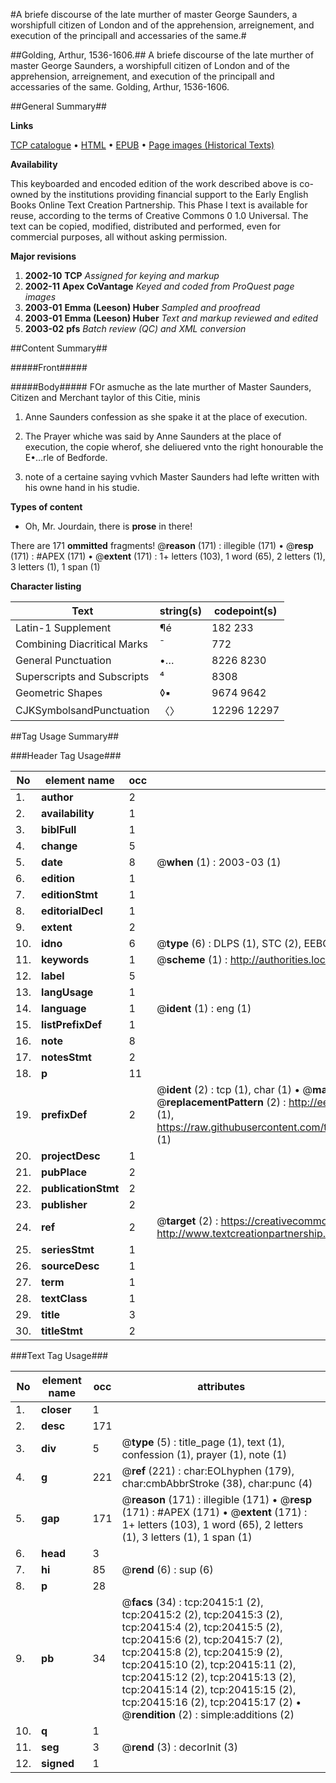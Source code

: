 #A briefe discourse of the late murther of master George Saunders, a worshipfull citizen of London and of the apprehension, arreignement, and execution of the principall and accessaries of the same.#

##Golding, Arthur, 1536-1606.##
A briefe discourse of the late murther of master George Saunders, a worshipfull citizen of London and of the apprehension, arreignement, and execution of the principall and accessaries of the same.
Golding, Arthur, 1536-1606.

##General Summary##

**Links**

[TCP catalogue](http://www.ota.ox.ac.uk/tcp/)  • 
[HTML](http://tei.it.ox.ac.uk/tcp/Texts-HTML/free/A01/A01843.html)  • 
[EPUB](http://tei.it.ox.ac.uk/tcp/Texts-EPUB/free/A01/A01843.epub) • 
[Page images (Historical Texts)](https://data.historicaltexts.jisc.ac.uk/view?pubId=eebo-99854949e&pageId=eebo-99854949e-20415-1)

**Availability**

This keyboarded and encoded edition of the
	       work described above is co-owned by the institutions
	       providing financial support to the Early English Books
	       Online Text Creation Partnership. This Phase I text is
	       available for reuse, according to the terms of Creative
	       Commons 0 1.0 Universal. The text can be copied,
	       modified, distributed and performed, even for
	       commercial purposes, all without asking permission.

**Major revisions**

1. __2002-10__ __TCP__ *Assigned for keying and markup*
1. __2002-11__ __Apex CoVantage__ *Keyed and coded from ProQuest page images*
1. __2003-01__ __Emma (Leeson) Huber__ *Sampled and proofread*
1. __2003-01__ __Emma (Leeson) Huber__ *Text and markup reviewed and edited*
1. __2003-02__ __pfs__ *Batch review (QC) and XML conversion*

##Content Summary##

#####Front#####

#####Body#####
FOr asmuche as the late murther of Master Saunders, Citizen and Merchant taylor of this Citie, minis
1. Anne Saunders confession as she spake it at the place of execution.

1. The Prayer whiche was said by Anne Saunders at the place of execution, the copie wherof, she deliuered vnto the right honourable the E•…rle of Bedforde.

1. note of a certaine saying vvhich Master Saunders had lefte written with his owne hand in his studie.

**Types of content**

  * Oh, Mr. Jourdain, there is **prose** in there!

There are 171 **ommitted** fragments! 
 @__reason__ (171) : illegible (171)  •  @__resp__ (171) : #APEX (171)  •  @__extent__ (171) : 1+ letters (103), 1 word (65), 2 letters (1), 3 letters (1), 1 span (1)

**Character listing**


|Text|string(s)|codepoint(s)|
|---|---|---|
|Latin-1 Supplement|¶é|182 233|
|Combining             Diacritical Marks|̄|772|
|General Punctuation|•…|8226 8230|
|Superscripts             and Subscripts|⁴|8308|
|Geometric Shapes|◊▪|9674 9642|
|CJKSymbolsandPunctuation|〈〉|12296 12297|

##Tag Usage Summary##

###Header Tag Usage###

|No|element name|occ|attributes|
|---|---|---|---|
|1.|__author__|2||
|2.|__availability__|1||
|3.|__biblFull__|1||
|4.|__change__|5||
|5.|__date__|8| @__when__ (1) : 2003-03 (1)|
|6.|__edition__|1||
|7.|__editionStmt__|1||
|8.|__editorialDecl__|1||
|9.|__extent__|2||
|10.|__idno__|6| @__type__ (6) : DLPS (1), STC (2), EEBO-CITATION (1), PROQUEST (1), VID (1)|
|11.|__keywords__|1| @__scheme__ (1) : http://authorities.loc.gov/ (1)|
|12.|__label__|5||
|13.|__langUsage__|1||
|14.|__language__|1| @__ident__ (1) : eng (1)|
|15.|__listPrefixDef__|1||
|16.|__note__|8||
|17.|__notesStmt__|2||
|18.|__p__|11||
|19.|__prefixDef__|2| @__ident__ (2) : tcp (1), char (1)  •  @__matchPattern__ (2) : ([0-9\-]+):([0-9IVX]+) (1), (.+) (1)  •  @__replacementPattern__ (2) : http://eebo.chadwyck.com/downloadtiff?vid=$1&page=$2 (1), https://raw.githubusercontent.com/textcreationpartnership/Texts/master/tcpchars.xml#$1 (1)|
|20.|__projectDesc__|1||
|21.|__pubPlace__|2||
|22.|__publicationStmt__|2||
|23.|__publisher__|2||
|24.|__ref__|2| @__target__ (2) : https://creativecommons.org/publicdomain/zero/1.0/ (1), http://www.textcreationpartnership.org/docs/. (1)|
|25.|__seriesStmt__|1||
|26.|__sourceDesc__|1||
|27.|__term__|1||
|28.|__textClass__|1||
|29.|__title__|3||
|30.|__titleStmt__|2||


###Text Tag Usage###

|No|element name|occ|attributes|
|---|---|---|---|
|1.|__closer__|1||
|2.|__desc__|171||
|3.|__div__|5| @__type__ (5) : title_page (1), text (1), confession (1), prayer (1), note (1)|
|4.|__g__|221| @__ref__ (221) : char:EOLhyphen (179), char:cmbAbbrStroke (38), char:punc (4)|
|5.|__gap__|171| @__reason__ (171) : illegible (171)  •  @__resp__ (171) : #APEX (171)  •  @__extent__ (171) : 1+ letters (103), 1 word (65), 2 letters (1), 3 letters (1), 1 span (1)|
|6.|__head__|3||
|7.|__hi__|85| @__rend__ (6) : sup (6)|
|8.|__p__|28||
|9.|__pb__|34| @__facs__ (34) : tcp:20415:1 (2), tcp:20415:2 (2), tcp:20415:3 (2), tcp:20415:4 (2), tcp:20415:5 (2), tcp:20415:6 (2), tcp:20415:7 (2), tcp:20415:8 (2), tcp:20415:9 (2), tcp:20415:10 (2), tcp:20415:11 (2), tcp:20415:12 (2), tcp:20415:13 (2), tcp:20415:14 (2), tcp:20415:15 (2), tcp:20415:16 (2), tcp:20415:17 (2)  •  @__rendition__ (2) : simple:additions (2)|
|10.|__q__|1||
|11.|__seg__|3| @__rend__ (3) : decorInit (3)|
|12.|__signed__|1||
